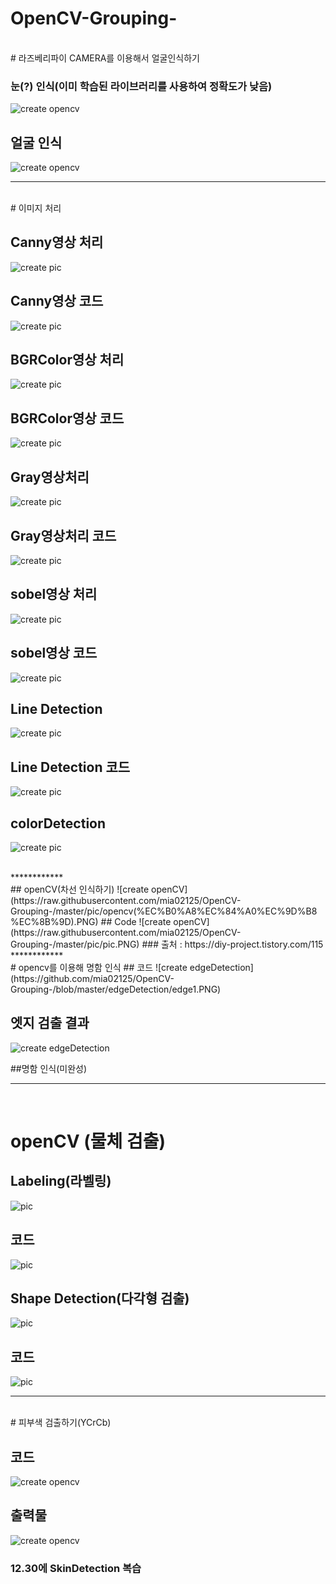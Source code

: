# OpenCV-Grouping-


<br>
# 라즈베리파이 CAMERA를 이용해서 얼굴인식하기

### 눈(?) 인식(이미 학습된 라이브러리를 사용하여 정확도가 낮음)
![create opencv](https://raw.githubusercontent.com/mia02125/OpenCV-Grouping-/master/pic/iub.jpg)
## 얼굴 인식
![create opencv](https://raw.githubusercontent.com/mia02125//OpenCV-Grouping-/master/pic/iub2.PNG)
<br>
************
<br>
# 이미지 처리

## Canny영상 처리
![create pic](https://raw.githubusercontent.com/mia02125/OpenCV-Grouping-/master/pic/cannypic.PNG)
## Canny영상 코드
![create pic](https://raw.githubusercontent.com/mia02125/OpenCV-Grouping-/master/pic/canny.PNG)
## BGRColor영상 처리
![create pic](https://raw.githubusercontent.com/mia02125/OpenCV-Grouping-/master/pic/BGRColorpic.PNG)
## BGRColor영상 코드
![create pic](https://raw.githubusercontent.com/mia02125/OpenCV-Grouping-/master/pic/BGRColor.PNG)
## Gray영상처리 
![create pic](https://raw.githubusercontent.com/mia02125/OpenCV-Grouping-/master/pic/graypic.PNG)
## Gray영상처리 코드
![create pic](https://raw.githubusercontent.com/mia02125/OpenCV-Grouping-/master/pic/gray.PNG)
## sobel영상 처리
![create pic](https://raw.githubusercontent.com/mia02125/OpenCV-Grouping-/master/pic/sobelpic.PNG)
## sobel영상 코드 
![create pic](https://raw.githubusercontent.com/mia02125/OpenCV-Grouping-/master/pic/sobel.PNG)
## Line Detection 
![create pic](https://raw.githubusercontent.com/mia02125/OpenCV-Grouping-/master/pic/Linepic.PNG)
## Line Detection 코드
![create pic](https://raw.githubusercontent.com/mia02125/OpenCV-Grouping-/master/pic/Line.PNG)
## colorDetection
![create pic](https://raw.githubusercontent.com/mia02125/OpenCV-Grouping-/master/pic/colorDetection.PNG)

<br>
************
<br>
## openCV(차선 인식하기) 
![create openCV](https://raw.githubusercontent.com/mia02125/OpenCV-Grouping-/master/pic/opencv(%EC%B0%A8%EC%84%A0%EC%9D%B8%EC%8B%9D).PNG)
## Code
![create openCV](https://raw.githubusercontent.com/mia02125/OpenCV-Grouping-/master/pic/pic.PNG)
### 출처 : https://diy-project.tistory.com/115
<br>
************
<br>
# opencv를 이용해 명함 인식 
## 코드
![create edgeDetection](https://github.com/mia02125/OpenCV-Grouping-/blob/master/edgeDetection/edge1.PNG)

## 엣지 검출 결과
![create edgeDetection](https://github.com/mia02125/OpenCV-Grouping-/blob/master/edgeDetection/edge2.PNG)

##명함 인식(미완성) 
<br>
************
<br>

# openCV (물체 검출) 
## Labeling(라벨링)
![pic](https://raw.githubusercontent.com/mia02125/OpenCV-Grouping-/master/pic/od1.PNG)
## 코드 
![pic](https://raw.githubusercontent.com/mia02125/OpenCV-Grouping-/master/pic/od2.PNG)
<br>
## Shape Detection(다각형 검출)
![pic](https://raw.githubusercontent.com/mia02125/OpenCV-Grouping-/master/pic/sd1.PNG)
## 코드 
![pic](https://raw.githubusercontent.com/mia02125/OpenCV-Grouping-/master/pic/sd2.PNG)
<br>
************
<br>
# 피부색 검출하기(YCrCb)

## 코드
![create opencv](https://raw.githubusercontent.com/mia02125/OpenCV-Grouping-/master/pic/skin.PNG)

## 출력물 
![create opencv](https://raw.githubusercontent.com/mia02125/OpenCV-Grouping-/master/pic/skin1.PNG)

### 12.30에 SkinDetection 복습
